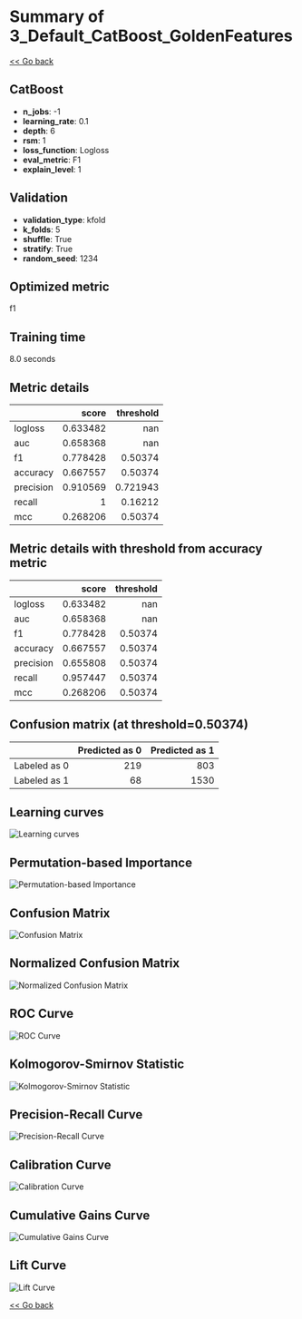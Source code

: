 # Summary of 3_Default_CatBoost_GoldenFeatures

[<< Go back](../README.md)


## CatBoost
- **n_jobs**: -1
- **learning_rate**: 0.1
- **depth**: 6
- **rsm**: 1
- **loss_function**: Logloss
- **eval_metric**: F1
- **explain_level**: 1

## Validation
 - **validation_type**: kfold
 - **k_folds**: 5
 - **shuffle**: True
 - **stratify**: True
 - **random_seed**: 1234

## Optimized metric
f1

## Training time

8.0 seconds

## Metric details
|           |    score |   threshold |
|:----------|---------:|------------:|
| logloss   | 0.633482 |  nan        |
| auc       | 0.658368 |  nan        |
| f1        | 0.778428 |    0.50374  |
| accuracy  | 0.667557 |    0.50374  |
| precision | 0.910569 |    0.721943 |
| recall    | 1        |    0.16212  |
| mcc       | 0.268206 |    0.50374  |


## Metric details with threshold from accuracy metric
|           |    score |   threshold |
|:----------|---------:|------------:|
| logloss   | 0.633482 |   nan       |
| auc       | 0.658368 |   nan       |
| f1        | 0.778428 |     0.50374 |
| accuracy  | 0.667557 |     0.50374 |
| precision | 0.655808 |     0.50374 |
| recall    | 0.957447 |     0.50374 |
| mcc       | 0.268206 |     0.50374 |


## Confusion matrix (at threshold=0.50374)
|              |   Predicted as 0 |   Predicted as 1 |
|:-------------|-----------------:|-----------------:|
| Labeled as 0 |              219 |              803 |
| Labeled as 1 |               68 |             1530 |

## Learning curves
![Learning curves](learning_curves.png)

## Permutation-based Importance
![Permutation-based Importance](permutation_importance.png)
## Confusion Matrix

![Confusion Matrix](confusion_matrix.png)


## Normalized Confusion Matrix

![Normalized Confusion Matrix](confusion_matrix_normalized.png)


## ROC Curve

![ROC Curve](roc_curve.png)


## Kolmogorov-Smirnov Statistic

![Kolmogorov-Smirnov Statistic](ks_statistic.png)


## Precision-Recall Curve

![Precision-Recall Curve](precision_recall_curve.png)


## Calibration Curve

![Calibration Curve](calibration_curve_curve.png)


## Cumulative Gains Curve

![Cumulative Gains Curve](cumulative_gains_curve.png)


## Lift Curve

![Lift Curve](lift_curve.png)



[<< Go back](../README.md)
